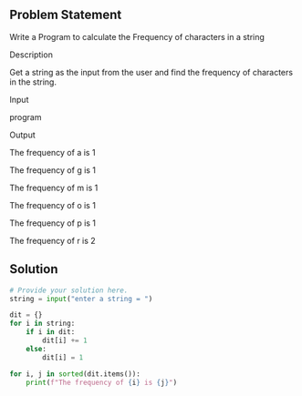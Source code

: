 ## Problem Statement 

Write a Program to calculate the Frequency of characters in a string

Description

Get a string as the input from the user and find the frequency of characters in the string.

Input

program

Output

The frequency of a is 1

The frequency of g is 1

The frequency of m is 1

The frequency of o is 1

The frequency of p is 1

The frequency of r is 2
## Solution

```python
# Provide your solution here.
string = input("enter a string = ")

dit = {}
for i in string:
    if i in dit:
        dit[i] += 1
    else:
        dit[i] = 1

for i, j in sorted(dit.items()):
    print(f"The frequency of {i} is {j}")


